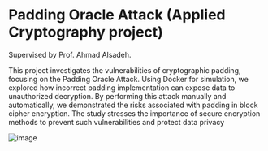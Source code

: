 # Padding Oracle Attack (Applied Cryptography project)
Supervised by Prof. Ahmad Alsadeh.

This project investigates the vulnerabilities of cryptographic padding, focusing on the Padding Oracle Attack. Using Docker for simulation, we explored how incorrect padding implementation can expose data to unauthorized decryption. By performing this attack manually and automatically, we demonstrated the risks associated with padding in block cipher encryption. The study stresses the importance of secure encryption methods to prevent such vulnerabilities and protect data privacy

![image](https://github.com/user-attachments/assets/1ed90412-e160-40d5-ac87-5f8aa066dbe5)
